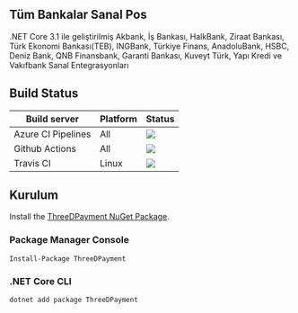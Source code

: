## Tüm Bankalar Sanal Pos

.NET Core 3.1 ile geliştirilmiş Akbank, İş Bankası, HalkBank, Ziraat Bankası, Türk Ekonomi Bankası(TEB), INGBank, Türkiye Finans, AnadoluBank, HSBC, Deniz Bank, QNB Finansbank, Garanti Bankası, Kuveyt Türk, Yapı Kredi ve Vakıfbank Sanal Entegrasyonları

## Build Status
| Build server    | Platform       | Status      |
|-----------------|----------------|-------------|
| Azure CI Pipelines  | All            |![](https://dev.azure.com/fsefacan/3DPaymentAspNetCore/_apis/build/status/sefacan.3DPaymentAspNetCore?branchName=master) |
| Github Actions  | All            |![](https://github.com/sefacan/3DPaymentAspNetCore/workflows/ASP.NET%20Core%20CI/badge.svg) |
| Travis CI       | Linux  |![](https://travis-ci.org/sefacan/3DPaymentAspNetCore.svg?branch=master) |

## Kurulum

Install the [ThreeDPayment NuGet Package](https://www.nuget.org/packages/ThreeDPayment).

### Package Manager Console

```
Install-Package ThreeDPayment
```

### .NET Core CLI

```
dotnet add package ThreeDPayment
```
